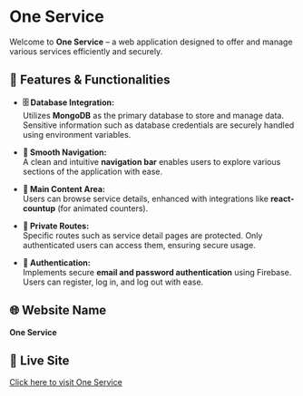 # One Service

Welcome to **One Service** – a web application designed to offer and manage various services efficiently and securely.

## 🌟 Features & Functionalities

- **🗄️ Database Integration:**  
  Utilizes **MongoDB** as the primary database to store and manage data. Sensitive information such as database credentials are securely handled using environment variables.

- **🧭 Smooth Navigation:**  
  A clean and intuitive **navigation bar** enables users to explore various sections of the application with ease.

- **📌 Main Content Area:**  
  Users can browse service details, enhanced with integrations like **react-countup** (for animated counters).

- **🔐 Private Routes:**  
  Specific routes such as service detail pages are protected. Only authenticated users can access them, ensuring secure usage.

- **🔑 Authentication:**  
  Implements secure **email and password authentication** using Firebase. Users can register, log in, and log out with ease.

## 🌐 Website Name

**One Service**

## 🔗 Live Site

[Click here to visit One Service](https://one-service-pro.netlify.app/)
